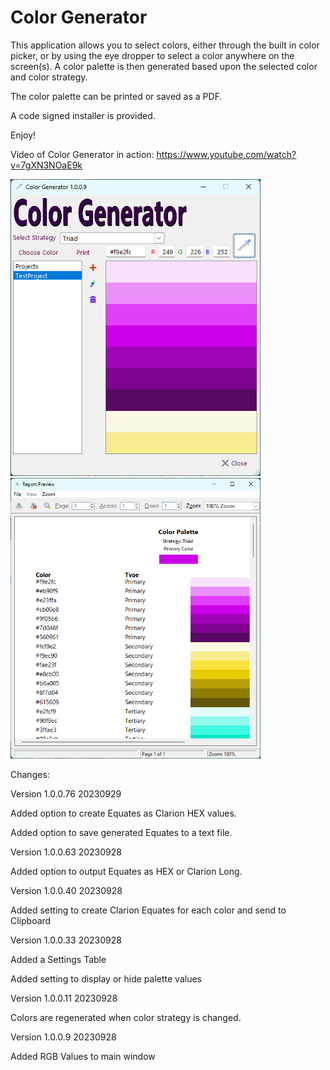 # Color Generator

This application allows you to select colors, either through the built in color picker, or by using the eye dropper to select a color anywhere on the screen(s).  A color palette is then generated based upon the selected color and color strategy.

The color palette can be printed or saved as a PDF.

A code signed installer is provided.

Enjoy!

Video of Color Generator in action:
https://www.youtube.com/watch?v=7gXN3NOaE9k


<img src="https://github.com/donridley1972/ColorGenerator/blob/main/Screenshots/ColorGenerator.png" width=400/>

<img src="https://github.com/donridley1972/ColorGenerator/blob/main/Screenshots/ColorPalette.png" width=400/>

Changes:

Version 1.0.0.76        20230929

Added option to create Equates as Clarion HEX values.

Added option to save generated Equates to a text file.

Version 1.0.0.63        20230928

Added option to output Equates as HEX or Clarion Long.

Version 1.0.0.40        20230928

Added setting to create Clarion Equates for each color and send to Clipboard

Version 1.0.0.33        20230928

Added a Settings Table

Added setting to display or hide palette values

Version 1.0.0.11        20230928

Colors are regenerated when color strategy is changed.

Version 1.0.0.9         20230928

Added RGB Values to main window
